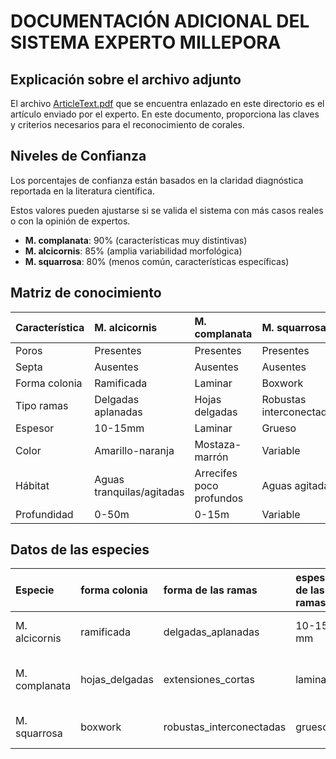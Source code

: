 # DOCUMENTACIÓN ADICIONAL DEL SISTEMA EXPERTO MILLEPORA

## Explicación sobre el archivo adjunto
El archivo [ArticleText.pdf](ArticleText.pdf) que se encuentra enlazado en este directorio es el artículo enviado por el experto. En este documento, proporciona las claves y criterios necesarios para el reconocimiento de corales.

## Niveles de Confianza
Los porcentajes de confianza están basados en la claridad diagnóstica reportada en la literatura científica.

Estos valores pueden ajustarse si se valida el sistema con más casos reales o con la opinión de expertos.

- **M. complanata**: 90% (características muy distintivas)
- **M. alcicornis**: 85% (amplia variabilidad morfológica)
- **M. squarrosa**: 80% (menos común, características específicas)

## Matriz de conocimiento
| Característica | M. alcicornis | M. complanata | M. squarrosa |
| :-- | :-- | :-- | :-- |
| Poros | Presentes | Presentes | Presentes |
| Septa | Ausentes | Ausentes | Ausentes |
| Forma colonia | Ramificada | Laminar | Boxwork |
| Tipo ramas | Delgadas aplanadas | Hojas delgadas | Robustas interconectadas |
| Espesor | 10-15mm | Laminar | Grueso |
| Color | Amarillo-naranja | Mostaza-marrón | Variable |
| Hábitat | Aguas tranquilas/agitadas | Arrecifes poco profundos | Aguas agitadas |
| Profundidad | 0-50m | 0-15m | Variable |

## Datos de las especies
| Especie | forma colonia | forma de las ramas | espesor de las ramas | superficie | color | diametro gastroporo | morfologia | habitat | profundidad | distribución |
| :-- | :-- | :-- | :-- | :-- | :-- | :-- | :-- | :-- | :-- | :-- |
| M. alcicornis | ramificada | delgadas_aplanadas | 10-15 mm | lisa | amarillo-naranja a parduzco | hasta 0.20 mm | variable | aguas tranquilas y agitadas | 0-50 m | amplia en Venezuela |
| M. complanata | hojas_delgadas | extensiones_cortas | laminar | suave_con_poros | mostaza y marrón oscuro | pequeño | hojas desde base incrustante | tope de arrecifes poco profundos | 0-15 m | común en Venezuela |
| M. squarrosa | boxwork | robustas_interconectadas | grueso | rugosa | variable | distintivo | forma de caja | aguas agitadas | variable | reportada en Venezuela |

